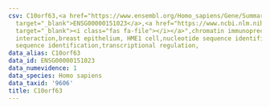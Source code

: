 ```yaml
---
csv: C10orf63,<a href="https://www.ensembl.org/Homo_sapiens/Gene/Summary?db=core;g=ENSG00000151023"
  target="_blank">ENSG00000151023</a>,<a href="https://www.ncbi.nlm.nih.gov/pubmed/22863008"
  target="_blank"><i class="fas fa-file"></i></a>",chromatin immunoprecipitation assay,direct
  interaction,breast epithelium, HME1 cell,nucleotide sequence identification,nucleotide
  sequence identification,transcriptional regulation,
data_alias: C10orf63
data_id: ENSG00000151023
data_numevidence: 1
data_species: Homo sapiens
data_taxid: '9606'
title: C10orf63
---
```

